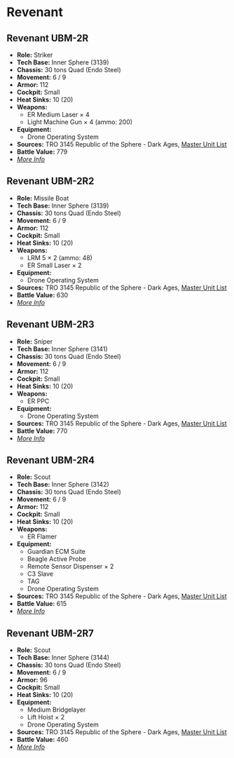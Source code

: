 # Revenant
## Revenant UBM-2R
- **Role:** Striker
- **Tech Base:** Inner Sphere (3139)
- **Chassis:** 30 tons Quad (Endo Steel)
- **Movement:** 6 / 9
- **Armor:** 112
- **Cockpit:** Small
- **Heat Sinks:** 10 (20)
- **Weapons:**
  - ER Medium Laser × 4
  - Light Machine Gun × 4 (ammo: 200)
- **Equipment:**
  - Drone Operating System
- **Sources:** TRO 3145 Republic of the Sphere - Dark Ages, [Master Unit List](http://masterunitlist.info/Unit/Details/6673/revenant-ubm-2r)
- **Battle Value:** 779
- [*More Info*](revenant/revenant_ubm-2r.md)

## Revenant UBM-2R2
- **Role:** Missile Boat
- **Tech Base:** Inner Sphere (3139)
- **Chassis:** 30 tons Quad (Endo Steel)
- **Movement:** 6 / 9
- **Armor:** 112
- **Cockpit:** Small
- **Heat Sinks:** 10 (20)
- **Weapons:**
  - LRM 5 × 2 (ammo: 48)
  - ER Small Laser × 2
- **Equipment:**
  - Drone Operating System
- **Sources:** TRO 3145 Republic of the Sphere - Dark Ages, [Master Unit List](http://masterunitlist.info/Unit/Details/6714/revenant-ubm-2r2)
- **Battle Value:** 630
- [*More Info*](revenant/revenant_ubm-2r2.md)

## Revenant UBM-2R3
- **Role:** Sniper
- **Tech Base:** Inner Sphere (3141)
- **Chassis:** 30 tons Quad (Endo Steel)
- **Movement:** 6 / 9
- **Armor:** 112
- **Cockpit:** Small
- **Heat Sinks:** 10 (20)
- **Weapons:**
  - ER PPC
- **Equipment:**
  - Drone Operating System
- **Sources:** TRO 3145 Republic of the Sphere - Dark Ages, [Master Unit List](http://masterunitlist.info/Unit/Details/6715/revenant-ubm-2r3)
- **Battle Value:** 770
- [*More Info*](revenant/revenant_ubm-2r3.md)

## Revenant UBM-2R4
- **Role:** Scout
- **Tech Base:** Inner Sphere (3142)
- **Chassis:** 30 tons Quad (Endo Steel)
- **Movement:** 6 / 9
- **Armor:** 112
- **Cockpit:** Small
- **Heat Sinks:** 10 (20)
- **Weapons:**
  - ER Flamer
- **Equipment:**
  - Guardian ECM Suite
  - Beagle Active Probe
  - Remote Sensor Dispenser × 2
  - C3 Slave
  - TAG
  - Drone Operating System
- **Sources:** TRO 3145 Republic of the Sphere - Dark Ages, [Master Unit List](http://masterunitlist.info/Unit/Details/6716/revenant-ubm-2r4)
- **Battle Value:** 615
- [*More Info*](revenant/revenant_ubm-2r4.md)

## Revenant UBM-2R7
- **Role:** Scout
- **Tech Base:** Inner Sphere (3144)
- **Chassis:** 30 tons Quad (Endo Steel)
- **Movement:** 6 / 9
- **Armor:** 96
- **Cockpit:** Small
- **Heat Sinks:** 10 (20)
- **Equipment:**
  - Medium Bridgelayer
  - Lift Hoist × 2
  - Drone Operating System
- **Sources:** TRO 3145 Republic of the Sphere - Dark Ages, [Master Unit List](http://masterunitlist.info/Unit/Details/6717/revenant-ubm-2r7)
- **Battle Value:** 460
- [*More Info*](revenant/revenant_ubm-2r7.md)

